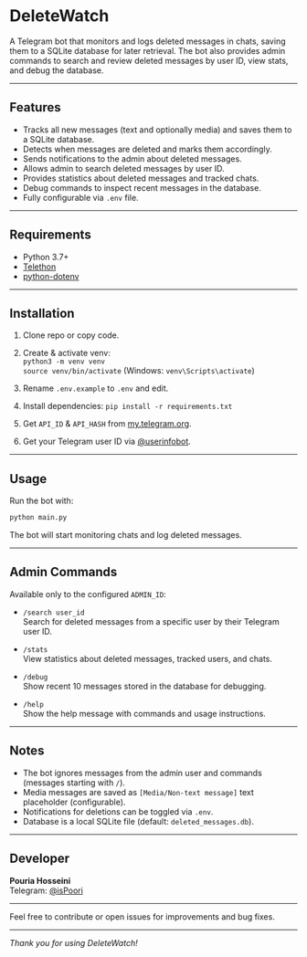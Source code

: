 # DeleteWatch

A Telegram bot that monitors and logs deleted messages in chats, saving them to a SQLite database for later retrieval. The bot also provides admin commands to search and review deleted messages by user ID, view stats, and debug the database.

---

## Features

- Tracks all new messages (text and optionally media) and saves them to a SQLite database.
- Detects when messages are deleted and marks them accordingly.
- Sends notifications to the admin about deleted messages.
- Allows admin to search deleted messages by user ID.
- Provides statistics about deleted messages and tracked chats.
- Debug commands to inspect recent messages in the database.
- Fully configurable via `.env` file.

---

## Requirements

- Python 3.7+
- [Telethon](https://docs.telethon.dev/en/stable/)
- [python-dotenv](https://pypi.org/project/python-dotenv/)

---

## Installation

1. Clone repo or copy code.  

2. Create & activate venv:  
   `python3 -m venv venv`  
   `source venv/bin/activate` (Windows: `venv\Scripts\activate`)  

3. Rename `.env.example` to `.env` and edit.  

4. Install dependencies: `pip install -r requirements.txt`  

5. Get `API_ID` & `API_HASH` from [my.telegram.org](https://my.telegram.org).  

6. Get your Telegram user ID via [@userinfobot](https://t.me/userinfobot).

---

## Usage

Run the bot with:

```bash
python main.py
```

The bot will start monitoring chats and log deleted messages.

---

## Admin Commands

Available only to the configured `ADMIN_ID`:

- `/search user_id`  
  Search for deleted messages from a specific user by their Telegram user ID.

- `/stats`  
  View statistics about deleted messages, tracked users, and chats.

- `/debug`  
  Show recent 10 messages stored in the database for debugging.

- `/help`  
  Show the help message with commands and usage instructions.

---

## Notes

- The bot ignores messages from the admin user and commands (messages starting with `/`).
- Media messages are saved as `[Media/Non-text message]` text placeholder (configurable).
- Notifications for deletions can be toggled via `.env`.
- Database is a local SQLite file (default: `deleted_messages.db`).

---

## Developer

**Pouria Hosseini**  
Telegram: [@isPoori](https://t.me/isPoori)  

---

Feel free to contribute or open issues for improvements and bug fixes.

---

*Thank you for using DeleteWatch!*
